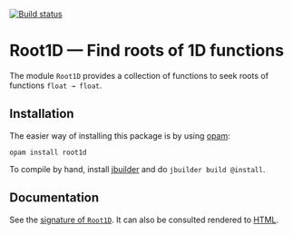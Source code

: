 [![Build status](https://ci.appveyor.com/api/projects/status/0y4lccfjpm8s5bgg?svg=true)](https://ci.appveyor.com/project/Chris00/root1d)

Root1D — Find roots of 1D functions
===================================

The module `Root1D` provides a collection of functions to seek roots
of functions `float → float`.


Installation
------------

The easier way of installing this package is by using [opam][]:

```shell
opam install root1d
```

To compile by hand, install [jbuilder][] and do `jbuilder build @install`.


[opam]: https://opam.ocaml.org/
[jbuilder]: https://github.com/janestreet/jbuilder

Documentation
-------------

See the [signature of `Root1D`](src/Root1D.mli).  It can also be
consulted rendered to [HTML](http://math.umons.ac.be/an/software/doc/Root1D/).
